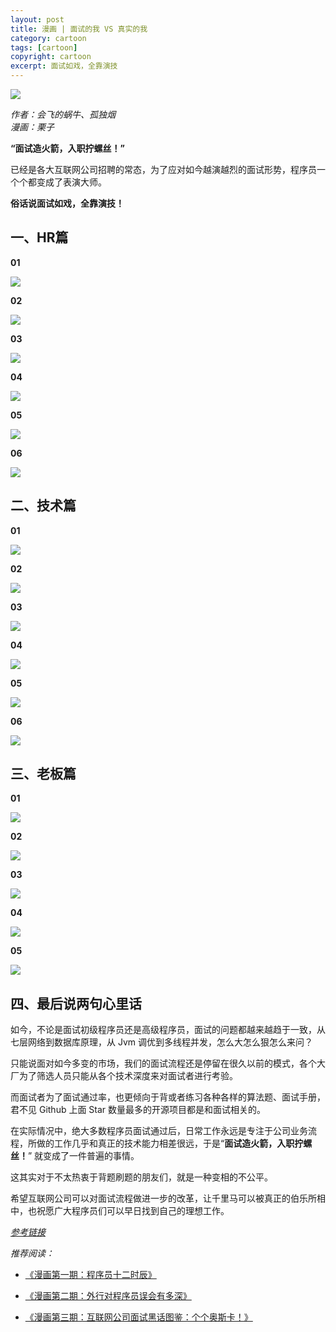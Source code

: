 ```yaml
---
layout: post
title: 漫画 | 面试的我 VS 真实的我
category: cartoon
tags: [cartoon]
copyright: cartoon
excerpt: 面试如戏，全靠演技
---
```


![](http://favorites.ren/assets/images/2019/it/twome01.jpg)

*作者：会飞的蜗牛、孤独烟       
漫画：栗子*


**“面试造火箭，入职拧螺丝！”**

已经是各大互联网公司招聘的常态，为了应对如今越演越烈的面试形势，程序员一个个都变成了表演大师。

**俗话说面试如戏，全靠演技！**

## 一、HR篇

**01**

![](http://favorites.ren/assets/images/2019/it/twome02.jpg)

**02**

![](http://favorites.ren/assets/images/2019/it/twome03.jpg)

**03**

![](http://favorites.ren/assets/images/2019/it/twome04.jpg)

**04**

![](http://favorites.ren/assets/images/2019/it/twome05.jpg)

**05**

![](http://favorites.ren/assets/images/2019/it/twome06.jpg)

**06**

![](http://favorites.ren/assets/images/2019/it/twome07.jpg)

## 二、技术篇

**01**

![](http://favorites.ren/assets/images/2019/it/twome08.jpg)

**02**

![](http://favorites.ren/assets/images/2019/it/twome09.jpg)

**03**

![](http://favorites.ren/assets/images/2019/it/twome10.jpg)

**04**

![](http://favorites.ren/assets/images/2019/it/twome11.jpg)

**05**

![](http://favorites.ren/assets/images/2019/it/twome12.jpg)

**06**

![](http://favorites.ren/assets/images/2019/it/twome13.jpg)

## 三、老板篇

**01**

![](http://favorites.ren/assets/images/2019/it/twome14.jpg)

**02**

![](http://favorites.ren/assets/images/2019/it/twome15.jpg)

**03**

![](http://favorites.ren/assets/images/2019/it/twome16.jpg)

**04**

![](http://favorites.ren/assets/images/2019/it/twome17.jpg)

**05**

![](http://favorites.ren/assets/images/2019/it/twome18.jpg)


## 四、最后说两句心里话

如今，不论是面试初级程序员还是高级程序员，面试的问题都越来越趋于一致，从七层网络到数据库原理，从 Jvm 调优到多线程并发，怎么大怎么狠怎么来问？

只能说面对如今多变的市场，我们的面试流程还是停留在很久以前的模式，各个大厂为了筛选人员只能从各个技术深度来对面试者进行考验。

而面试者为了面试通过率，也更倾向于背或者练习各种各样的算法题、面试手册，君不见 Github 上面 Star 数量最多的开源项目都是和面试相关的。

在实际情况中，绝大多数程序员面试通过后，日常工作永远是专注于公司业务流程，所做的工作几乎和真正的技术能力相差很远，于是“**面试造火箭，入职拧螺丝！**” 就变成了一件普遍的事情。

这其实对于不太热衷于背题刷题的朋友们，就是一种变相的不公平。

希望互联网公司可以对面试流程做进一步的改革，让千里马可以被真正的伯乐所相中，也祝愿广大程序员们可以早日找到自己的理想工作。


*[参考链接](https://mp.weixin.qq.com/s/CeXDruswPR4ZoSdRoDXNKA)*


*推荐阅读：*

- [《漫画第一期：程序员十二时辰》](https://mp.weixin.qq.com/s?__biz=MzI4NDY5Mjc1Mg==&mid=2247489012&idx=1&sn=81868be80028c20e90dc7d0904548d28&chksm=ebf6cd8bdc81449dcb56421d49d3ce7f3c273f90d37d73d0f4da452d154add1d6a712d2803af&scene=21#wechat_redirect)  

- [《漫画第二期：外行对程序员误会有多深》](https://mp.weixin.qq.com/s?__biz=MzI4NDY5Mjc1Mg==&mid=2247489397&idx=1&sn=9a17d41ef5eda083fb1d01b7f3750a28&chksm=ebf6cf0adc81461c6e09ac3b9e386456a24135038db8942f6dcf16d6c8f530cdee6300a345c3&scene=21#wechat_redirect)  

- [《漫画第三期：互联网公司面试黑话图鉴：个个奥斯卡！》](https://mp.weixin.qq.com/s?__biz=MzI4NDY5Mjc1Mg==&mid=2247489512&idx=1&sn=734ae0b2e319ecd6e9e49c2782e27b61&chksm=ebf6cf97dc814681c4e1d089203e01f7c7d2052a581cd3696dbe76d8584edff8542164a236c9&scene=21#wechat_redirect)  
